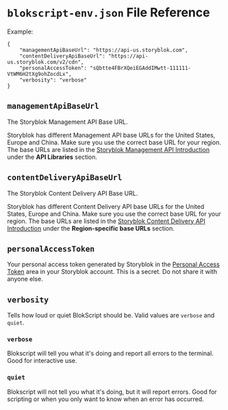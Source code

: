 # `blokscript-env.json` File Reference
Example:

	{
		"managementApiBaseUrl": "https://api-us.storyblok.com",
		"contentDeliveryApiBaseUrl": "https://api-us.storyblok.com/v2/cdn",
		"personalAccessToken": "sQbtte4FBrXQeiEGAddIMwtt-111111-VtWM6H2tXg9ohZocdLx",
		"verbosity": "verbose"
	}

## `managementApiBaseUrl`

The Storyblok Management API Base URL.

Storyblok has different Management API base URLs for the United States, Europe and China.  Make sure you use the correct base URL for your region.  The base URLs are listed in the [Storyblok Management API Introduction](https://www.storyblok.com/docs/api/management/getting-started/introduction) under the **API Libraries** section.

## `contentDeliveryApiBaseUrl`

The Storyblok Content Delivery API Base URL.

Storyblok has different Content Delivery API base URLs for the United States, Europe and China.  Make sure you use the correct base URL for your region.  The base URLs are listed in the [Storyblok Content Delivery API Introduction](https://www.storyblok.com/docs/api/content-delivery/v2/getting-started/introduction) under the **Region-specific base URLs** section.

## `personalAccessToken`

Your personal access token generated by Storyblok in the [Personal Access Token](https://app.storyblok.com/#/me/account?tab=token) area in your Storyblok account.  This is a secret.  Do not share it with anyone else.

## `verbosity`

Tells how loud or quiet BlokScript should be.  Valid values are `verbose` and `quiet`.

### `verbose`

Blokscript will tell you what it's doing and report all errors to the terminal.  Good for interactive use.


### `quiet`

Blokscript will not tell you what it's doing, but it will report errors.  Good for scripting or when you only want to know when an error has occurred.
